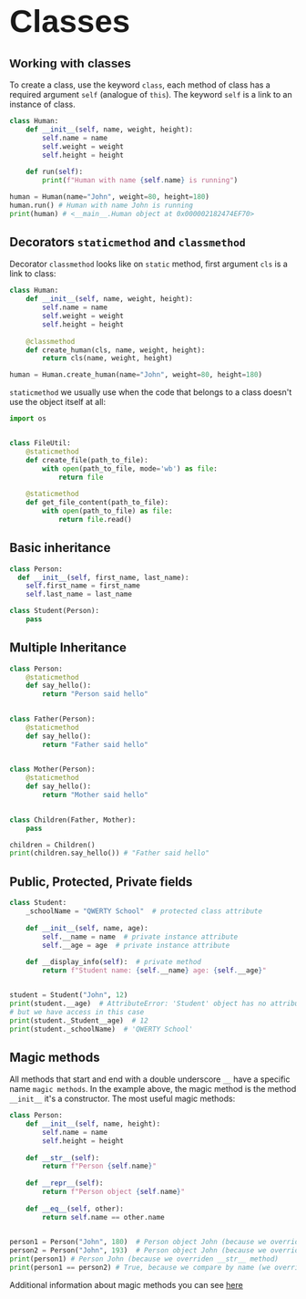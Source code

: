 # <span style="font-family:Helvetica; font-size:2em;">Classes</span>

## <span style="font-family:Helvetica; font-size:1em">Working with classes</span>
To create a class, use the keyword `class`, each method of class has a required argument `self` (analogue of `this`).
The keyword `self` is a link to an instance of class.
```python
class Human:
    def __init__(self, name, weight, height):
        self.name = name
        self.weight = weight
        self.height = height
    
    def run(self):
        print(f"Human with name {self.name} is running")

human = Human(name="John", weight=80, height=180)
human.run() # Human with name John is running
print(human) # <__main__.Human object at 0x000002182474EF70>

```
## Decorators `staticmethod` and `classmethod`
Decorator `classmethod` looks like on `static` method, first argument `cls` is a link to class:
```python
class Human:
    def __init__(self, name, weight, height):
        self.name = name
        self.weight = weight
        self.height = height
    
    @classmethod
    def create_human(cls, name, weight, height):
        return cls(name, weight, height)

human = Human.create_human(name="John", weight=80, height=180)
```
`staticmethod` we usually use when the code that belongs to a class doesn't use the object itself at all:
```python
import os


class FileUtil:
    @staticmethod
    def create_file(path_to_file):
        with open(path_to_file, mode='wb') as file:
            return file
    
    @staticmethod
    def get_file_content(path_to_file):
        with open(path_to_file) as file:
            return file.read()
```

## Basic inheritance
```python
class Person:
  def __init__(self, first_name, last_name):
    self.first_name = first_name
    self.last_name = last_name

class Student(Person):
    pass
```
## Multiple Inheritance
```python
class Person:
    @staticmethod
    def say_hello():
        return "Person said hello"

    
class Father(Person):
    @staticmethod
    def say_hello():
        return "Father said hello"

    
class Mother(Person):
    @staticmethod
    def say_hello():
        return "Mother said hello"

    
class Children(Father, Mother):
    pass

children = Children()
print(children.say_hello()) # "Father said hello"
```
## Public, Protected, Private fields
```python
class Student:
    _schoolName = "QWERTY School"  # protected class attribute
    
    def __init__(self, name, age):
        self.__name = name  # private instance attribute
        self.__age = age  # private instance attribute
    
    def __display_info(self):  # private method
        return f"Student name: {self.__name} age: {self.__age}"


student = Student("John", 12)
print(student.__age)  # AttributeError: 'Student' object has no attribute '__age'
# but we have access in this case
print(student._Student__age)  # 12
print(student._schoolName)  # 'QWERTY School'
```
## Magic methods
All methods that start and end with a double underscore `__` have a specific name `magic methods`.
In the example above, the magic method is the method `__init__` it's a constructor.
The most useful magic methods:
```python
class Person:
    def __init__(self, name, height):
        self.name = name
        self.height = height
    
    def __str__(self):
        return f"Person {self.name}"
    
    def __repr__(self):
        return f"Person object {self.name}"
    
    def __eq__(self, other):
        return self.name == other.name

    
person1 = Person("John", 180)  # Person object John (because we overriden __repr__ method)
person2 = Person("John", 193)  # Person object John (because we overriden __repr__ method)
print(person1) # Person John (because we overriden __str__ method)
print(person1 == person2) # True, because we compare by name (we overriden __eq__ method)
```
Additional information about magic methods you can see [here](https://www.tutorialsteacher.com/python/magic-methods-in-python?utm_content=cmp-true)